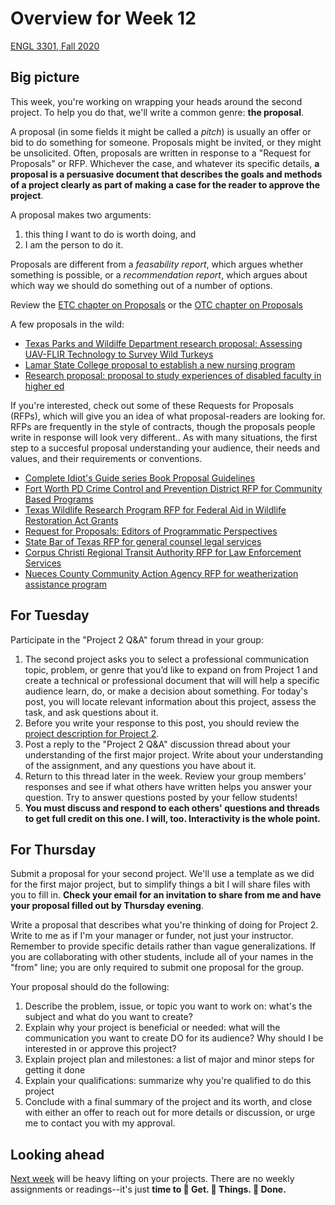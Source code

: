 # Overview for Week 12

[ENGL 3301, Fall 2020](../calendar.html)

## Big picture

This week, you're working on wrapping your heads around the second project. To help you do that, we'll write a common genre: **the proposal**.

A proposal (in some fields it might be called a *pitch*) is usually an offer or bid to do something for someone. Proposals might be invited, or they might be unsolicited. Often, proposals are written in response to a "Request for Proposals" or RFP. Whichever the case, and whatever its specific details, **a proposal is a persuasive document that describes the goals and methods of a project clearly as part of making a case for the reader to approve the project**.

A proposal makes two arguments:
1. this thing I want to do is worth doing, and
2. I am the person to do it.  

Proposals are different from a *feasability report*, which argues whether something is possible, or a *recommendation report*, which argues about which way we should do something out of a number of options.

Review the [ETC chapter on Proposals](https://pressbooks.bccampus.ca/technicalwriting/chapter/proposals/) or the [OTC chapter on Proposals](https://alg.manifoldapp.org/read/open-technical-communication/section/a2dba47a-9aa3-425b-9c59-8901176383d7)


A few proposals in the wild:
- [Texas Parks and Wildilfe Department research proposal: Assessing UAV-FLIR Technology to Survey Wild Turkeys](https://tpwd.texas.gov/huntwild/wild/research/docs/2-Wild-Turkey-RFP.pdf)
- [Lamar State College proposal to establish a new nursing program](https://www.bon.texas.gov/pdfs/board_meetings_pdfs/2015/October/3-2-8-a-PUBLIC.pdf)
- [Research proposal: proposal to study experiences of disabled faculty in higher ed](https://prod-ncte-cdn.azureedge.net/nctefiles/groups/cccc/research-initiative/sampleproposal.pdf)

If you're interested, check out some of these Requests for Proposals (RFPs), which will give you an idea of what proposal-readers are looking for. RFPs are frequently in the style of contracts, though the proposals people write in response will look very different.. As with many situations, the first step to a succesful proposal understanding your audience, their needs and values, and their requirements or conventions.
- [Complete Idiot's Guide series Book Proposal Guidelines](https://www.penguin.com/static/pages/cig/submit.php)
- [Fort Worth PD Crime Control and Prevention District RFP for Community Based Programs](https://www.facebook.com/InsideFWPD/posts/the-crime-control-and-prevention-district-ccpd-fy-2021-community-based-request-f/2647210268649783/)
- [Texas Wildlife Research Program RFP for Federal Aid in Wildlife Restoration Act Grants](https://tpwd.texas.gov/huntwild/wild/research/docs/Pittman-Robertson-RFP-Specs-Guidelines-2019.pdf)
- [Request for Proposals: Editors of Programmatic Perspectives](https://cptsc.org/blog/2020/02/14/request-for-proposals-editors-of-programmatic-perspectives/)
- [State Bar of Texas RFP for general counsel legal services](https://www.texasbar.com/AM/Template.cfm?Section=Meeting_Agendas_and_Minutes&Template=/CM/ContentDisplay.cfm&ContentID=39973)
- [Corpus Christi Regional Transit Authority RFP for Law Enforcement Services](https://www.ccrta.org/wp-content/uploads/2016/04/RFP-No.-2017-S-12-3.pdf)
- [Nueces County Community Action Agency RFP for weatherization assistance program](https://tacaa.org/files/2016-06nccaarfp.pdf)


## For Tuesday

Participate in the &quot;Project 2 Q&amp;A&quot; forum thread in your group:

  1. The second project asks you to select a professional communication topic, problem, or genre that you’d like to expand on from Project 1 and create a technical or professional document that will will help a specific audience learn, do, or make a decision about something. For today&#39;s post, you will locate relevant information about this project, assess the task, and ask questions about it.
  2. Before you write your response to this post, you should review the [project description for Project 2](https://cdmandrews.github.io/3301/project-2).
  3. Post a reply to the &quot;Project 2 Q&amp;A&quot; discussion thread about your understanding of the first major project. Write about your understanding of the assignment, and any questions you have about it.
  4. Return to this thread later in the week. Review your group members&#39; responses and see if what others have written helps you answer your question. Try to answer questions posted by your fellow students!
  5. **You must discuss and respond to each others' questions and threads to get full credit on this one. I will, too. Interactivity is the whole point.**

## For Thursday

Submit a proposal for your second project. We'll use a template as we did for the first major project, but to simplify things a bit I will share files with you to fill in. **Check your email for an invitation to share from me and have your proposal filled out by Thursday evening**.

Write a proposal that describes what you're thinking of doing for Project 2. Write to me as if I'm your manager or funder, not just your instructor. Remember to provide specific details rather than vague generalizations. If you are collaborating with other students, include all of your names in the "from" line; you are only required to submit one proposal for the group.

Your proposal should do the following:
  1. Describe the problem, issue, or topic you want to work on: what's the subject and what do you want to create?
  2. Explain why your project is beneficial or needed: what will the communication you want to create DO for its audience? Why should I be interested in or approve this project?
  3. Explain project plan and milestones: a list of major and minor steps for getting it done
  4. Explain your qualifications: summarize why you're qualified to do this project
  5. Conclude with a final summary of the project and its worth, and close with either an offer to reach out for more details or discussion, or urge me to contact you with my approval.

## Looking ahead

[Next week](week-13-notes) will be heavy lifting on your projects. There are no weekly assignments or readings--it's just **time to &#x1F44F;	Get. &#x1F44F;	Things. &#x1F44F;	 Done.**
